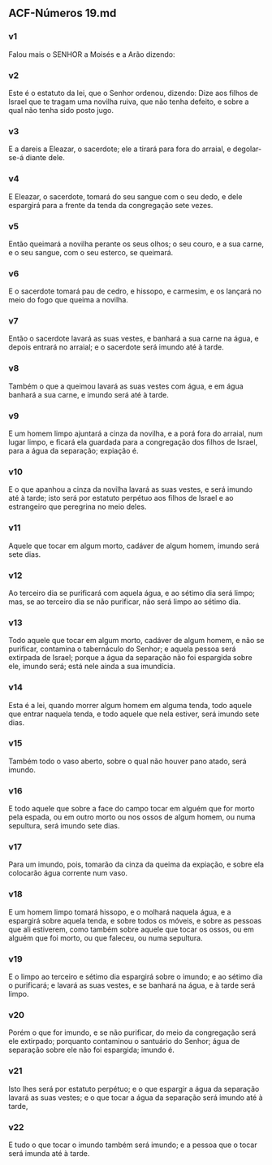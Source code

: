 ## ACF-Números 19.md
### v1
 Falou mais o SENHOR a Moisés e a Arão dizendo:
### v2
 Este é o estatuto da lei, que o Senhor ordenou, dizendo: Dize aos filhos de Israel que te tragam uma novilha ruiva, que não tenha defeito, e sobre a qual não tenha sido posto jugo.
### v3
 E a dareis a Eleazar, o sacerdote; ele a tirará para fora do arraial, e degolar-se-á diante dele.
### v4
 E Eleazar, o sacerdote, tomará do seu sangue com o seu dedo, e dele espargirá para a frente da tenda da congregação sete vezes.
### v5
 Então queimará a novilha perante os seus olhos; o seu couro, e a sua carne, e o seu sangue, com o seu esterco, se queimará.
### v6
 E o sacerdote tomará pau de cedro, e hissopo, e carmesim, e os lançará no meio do fogo que queima a novilha.
### v7
 Então o sacerdote lavará as suas vestes, e banhará a sua carne na água, e depois entrará no arraial; e o sacerdote será imundo até à tarde.
### v8
 Também o que a queimou lavará as suas vestes com água, e em água banhará a sua carne, e imundo será até à tarde.
### v9
 E um homem limpo ajuntará a cinza da novilha, e a porá fora do arraial, num lugar limpo, e ficará ela guardada para a congregação dos filhos de Israel, para a água da separação; expiação é.
### v10
 E o que apanhou a cinza da novilha lavará as suas vestes, e será imundo até à tarde; isto será por estatuto perpétuo aos filhos de Israel e ao estrangeiro que peregrina no meio deles.
### v11
 Aquele que tocar em algum morto, cadáver de algum homem, imundo será sete dias.
### v12
 Ao terceiro dia se purificará com aquela água, e ao sétimo dia será limpo; mas, se ao terceiro dia se não purificar, não será limpo ao sétimo dia.
### v13
 Todo aquele que tocar em algum morto, cadáver de algum homem, e não se purificar, contamina o tabernáculo do Senhor; e aquela pessoa será extirpada de Israel; porque a água da separação não foi espargida sobre ele, imundo será; está nele ainda a sua imundícia.
### v14
 Esta é a lei, quando morrer algum homem em alguma tenda, todo aquele que entrar naquela tenda, e todo aquele que nela estiver, será imundo sete dias.
### v15
 Também todo o vaso aberto, sobre o qual não houver pano atado, será imundo.
### v16
 E todo aquele que sobre a face do campo tocar em alguém que for morto pela espada, ou em outro morto ou nos ossos de algum homem, ou numa sepultura, será imundo sete dias.
### v17
 Para um imundo, pois, tomarão da cinza da queima da expiação, e sobre ela colocarão água corrente num vaso.
### v18
 E um homem limpo tomará hissopo, e o molhará naquela água, e a espargirá sobre aquela tenda, e sobre todos os móveis, e sobre as pessoas que ali estiverem, como também sobre aquele que tocar os ossos, ou em alguém que foi morto, ou que faleceu, ou numa sepultura.
### v19
 E o limpo ao terceiro e sétimo dia espargirá sobre o imundo; e ao sétimo dia o purificará; e lavará as suas vestes, e se banhará na água, e à tarde será limpo.
### v20
 Porém o que for imundo, e se não purificar, do meio da congregação será ele extirpado; porquanto contaminou o santuário do Senhor; água de separação sobre ele não foi espargida; imundo é.
### v21
 Isto lhes será por estatuto perpétuo; e o que espargir a água da separação lavará as suas vestes; e o que tocar a água da separação será imundo até à tarde,
### v22
 E tudo o que tocar o imundo também será imundo; e a pessoa que o tocar será imunda até à tarde.
